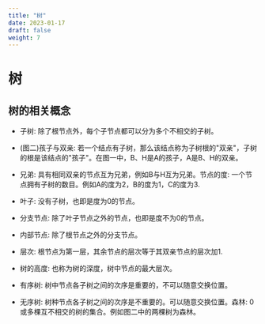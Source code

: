 ```yaml
---
title: "树"
date: 2023-01-17
draft: false
weight: 7
---
```


# 树

## 树的相关概念

+ 子树: 除了根节点外，每个子节点都可以分为多个不相交的子树。

+ (图二)孩子与双亲: 若一个结点有子树，那么该结点称为子树根的"双亲"，子树的根是该结点的"孩子"。在图一中，B、H是A的孩子，A是B、H的双亲。

+ 兄弟: 具有相同双亲的节点互为兄弟，例如B与H互为兄弟。节点的度: 一个节点拥有子树的数目。例如A的度为2，B的度为1，C的度为3.

+ 叶子: 没有子树，也即是度为0的节点。

+ 分支节点: 除了叶子节点之外的节点，也即是度不为0的节点。

+ 内部节点: 除了根节点之外的分支节点。

+ 层次: 根节点为第一层，其余节点的层次等于其双亲节点的层次加1.

+ 树的高度: 也称为树的深度，树中节点的最大层次。

+ 有序树: 树中节点各子树之间的次序是重要的，不可以随意交换位置。

+ 无序树: 树种节点各子树之间的次序是不重要的。可以随意交换位置。森林: 0或多棵互不相交的树的集合。例如图二中的两棵树为森林。

